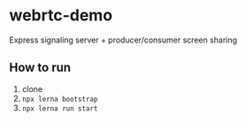 # webrtc-demo
Express signaling server + producer/consumer screen sharing

## How to run

1. clone
1. `npx lerna bootstrap`
1. `npx lerna run start`
